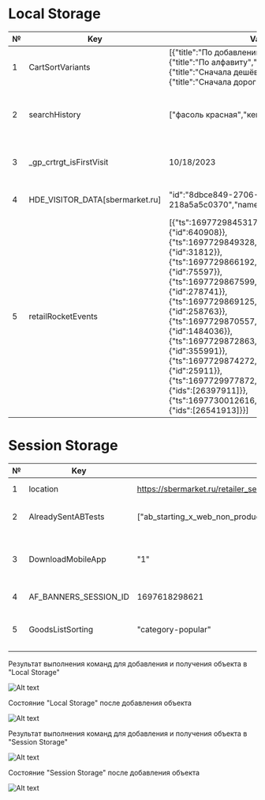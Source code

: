 # Local Storage

|№|Key|Value|Description|Source|
|----------|----------|----------|----------|----------|
|1|CartSortVariants|[{"title":"По добавлению","active":true},{"title":"По алфавиту","active":false},{"title":"Сначала дешёвые","active":false},{"title":"Сначала дорогие","active":false}]|Сохраняет фильтрацию товаров|https://belgorod.online.lenta.com/|
|2|searchHistory|["фасоль красная","кекс"]|Сохраняет введенные данные в строке поиска|https://belgorod.online.lenta.com/|  
|3|_gp_crtrgt_isFirstVisit|10/18/2023|Сохраняет дату посещения сайта|https://belgorod.online.lenta.com/|
|4|HDE_VISITOR_DATA[sbermarket.ru]|"id":"8dbce849-2706-4aaa-a9a0-218a5a5c0370","name":"","email":""}|Сохраняет данные пользователя|https://sbermarket.ru/|
|5|retailRocketEvents|[{"ts":1697729845317,"ev":"addToBasket","dt":{"id":640908}},{"ts":1697729849328,"ev":"addToBasket","dt":{"id":31812}},{"ts":1697729866192,"ev":"addToBasket","dt":{"id":75597}},{"ts":1697729867599,"ev":"addToBasket","dt":{"id":278741}},{"ts":1697729869125,"ev":"addToBasket","dt":{"id":258763}},{"ts":1697729870557,"ev":"addToBasket","dt":{"id":1484036}},{"ts":1697729872863,"ev":"addToBasket","dt":{"id":355991}},{"ts":1697729874272,"ev":"addToBasket","dt":{"id":25911}},{"ts":1697729977872,"ev":"groupView","dt":{"ids":[26397911]}},{"ts":1697730012616,"ev":"groupView","dt":{"ids":[26541913]}}]|Показывает каталог товаров|https://sbermarket.ru/|

# Session Storage
|№|Key|Value|Description|Source|
|----------|----------|----------|----------|----------|
|1|location|https://sbermarket.ru/retailer_selection/all|Показывает все магазины|https://sbermarket.ru/|
|2|AlreadySentABTests|["ab_starting_x_web_non_product_pages_header","acq_change_actions_on_map","ads_banner_main_web","search_multiretail_redesign_web","web_growth_multi_search_suggester_placeholder","new_web_merge_api","sberloyalty_cart_registration_web","ads_shelf_cart_web","delivery_conditions_web_bar","web_growth_suggester_placeholder","amound_on_cart","mega_menu_banner_on_show_js","b2b_new_header_step_1","show_special_offers_instead_of_promoted_categories","ads_banner_retailer_main_shelf_web","new_super_banner_on_show_js","ads_banner_retailer_main_carousel_web","show_surge_delivery_price_checkout_web","changing_order_details_web","changing_order_comment","changing_order_phone_web"]|Показывает отправленные тесты|https://sbermarket.ru/|
|3|DownloadMobileApp|"1"|Показывает возможность скачать мобильную версию|https://sbermarket.ru/|
|4|AF_BANNERS_SESSION_ID|1697618298621|Показывает id сеанса|https://belgorod.online.lenta.com/|
|5|GoodsListSorting|"category-popular"|Сохраняет сортировку списка товаров|https://belgorod.online.lenta.com/|

Результат выполнения команд для добавления и получения объекта в "Local Storage"

![Alt text](localStorage_console.png)

Состояние "Local Storage" после добавления объекта

![Alt text](localStorage_application.png)

Результат выполнения команд для добавления и получения объекта в "Session Storage"

![Alt text](sessionStorage_console.png)

Состояние "Session Storage" после добавления объекта

![Alt text](sessionStorage_application.png)

